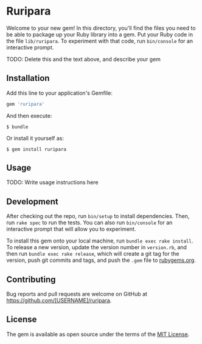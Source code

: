 # Ruripara

Welcome to your new gem! In this directory, you'll find the files you need to be able to package up your Ruby library into a gem. Put your Ruby code in the file `lib/ruripara`. To experiment with that code, run `bin/console` for an interactive prompt.

TODO: Delete this and the text above, and describe your gem

## Installation

Add this line to your application's Gemfile:

```ruby
gem 'ruripara'
```

And then execute:

    $ bundle

Or install it yourself as:

    $ gem install ruripara

## Usage

TODO: Write usage instructions here

## Development

After checking out the repo, run `bin/setup` to install dependencies. Then, run `rake spec` to run the tests. You can also run `bin/console` for an interactive prompt that will allow you to experiment.

To install this gem onto your local machine, run `bundle exec rake install`. To release a new version, update the version number in `version.rb`, and then run `bundle exec rake release`, which will create a git tag for the version, push git commits and tags, and push the `.gem` file to [rubygems.org](https://rubygems.org).

## Contributing

Bug reports and pull requests are welcome on GitHub at https://github.com/[USERNAME]/ruripara.

## License

The gem is available as open source under the terms of the [MIT License](https://opensource.org/licenses/MIT).
